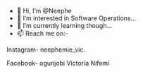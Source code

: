 - 👋 Hi, I’m @Neephe
- 👀 I’m interested in Software Operations...
- 🌱 I’m currently learning though...
- 📫 Reach me on:-

Instagram- neephemie_vic.

Facebook- ogunjobi Victoria Nifemi
<!---
Neephe/Neephe is a ✨ special ✨ repository because its `README.md` (this file) appears on your GitHub profile.
You can click the Preview link to take a look at your changes.
--->
